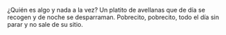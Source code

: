 ¿Quién es algo y nada a la vez?
Un platito de avellanas que de día se recogen y de noche se desparraman.
Pobrecito, pobrecito, todo el día sin parar y no sale de su sitio.